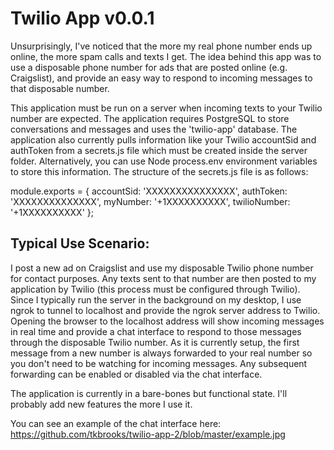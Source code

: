 # Twilio App v0.0.1

Unsurprisingly, I've noticed that the more my real phone number ends up online, the more spam calls and texts I get. The idea behind this app was to use a disposable phone number for ads that are posted online (e.g. Craigslist), and provide an easy way to respond to incoming messages to that disposable number.

This application must be run on a server when incoming texts to your Twilio number are expected. The application requires PostgreSQL to store conversations and messages and uses the 'twilio-app' database. The application also currently pulls information like your Twilio accountSid and authToken from a secrets.js file which must be created inside the server folder. Alternatively, you can use Node process.env environment variables to store this information. The structure of the secrets.js file is as follows:

module.exports = {
  accountSid: 'XXXXXXXXXXXXXXX',
  authToken: 'XXXXXXXXXXXXXX',
  myNumber: '+1XXXXXXXXXX',
  twilioNumber: '+1XXXXXXXXXX'
};

## Typical Use Scenario:

I post a new ad on Craigslist and use my disposable Twilio phone number for contact purposes. Any texts sent to that number are then posted to my application by Twilio (this process must be configured through Twilio). Since I typically run the server in the background on my desktop, I use ngrok to tunnel to localhost and provide the ngrok server address to Twilio.
Opening the browser to the localhost address will show incoming messages in real time and provide a chat interface to respond to those messages through the disposable Twilio number. As it is currently setup, the first message from a new number is always forwarded to your real number so you don't need to be watching for incoming messages. Any subsequent forwarding can be enabled or disabled via the chat interface.

The application is currently in a bare-bones but functional state.  I'll probably add new features the more I use it.

You can see an example of the chat interface here:  https://github.com/tkbrooks/twilio-app-2/blob/master/example.jpg
